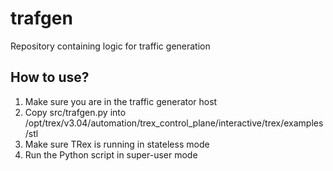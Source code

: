 # trafgen
Repository containing logic for traffic generation

## How to use?
1. Make sure you are in the traffic generator host
2. Copy src/trafgen.py into /opt/trex/v3.04/automation/trex_control_plane/interactive/trex/examples/stl
3. Make sure TRex is running in stateless mode
4. Run the Python script in super-user mode
